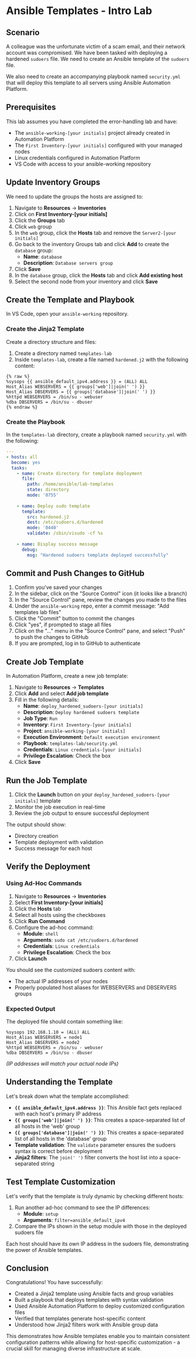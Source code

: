 # Ansible Templates - Intro Lab

## Scenario

A colleague was the unfortunate victim of a scam email, and their network account was compromised. We have been tasked with deploying a hardened `sudoers` file. We need to create an Ansible template of the `sudoers` file.

We also need to create an accompanying playbook named `security.yml` that will deploy this template to all servers using Ansible Automation Platform.

## Prerequisites

This lab assumes you have completed the error-handling lab and have:
- The `ansible-working-[your initials]` project already created in Automation Platform
- The `First Inventory-[your initials]` configured with your managed nodes
- Linux credentials configured in Automation Platform
- VS Code with access to your ansible-working repository

## Update Inventory Groups

We need to update the groups the hosts are assigned to:

1. Navigate to **Resources** → **Inventories**
2. Click on **First Inventory-[your initials]**
3. Click the **Groups** tab
4. Click `web` group
6. In the `web` group, click the **Hosts** tab and remove the `Server2-[your initials]`
7. Go back to the inventory Groups tab and click **Add** to create the `database` group:
   * **Name**: `database`
   * **Description**: `Database servers group`
8. Click **Save**
9. In the `database` group, click the **Hosts** tab and click **Add existing host**
10. Select the second node from your inventory and click **Save**

## Create the Template and Playbook

In VS Code, open your `ansible-working` repository.

### Create the Jinja2 Template

Create a directory structure and files:

1. Create a directory named `templates-lab`
2. Inside `templates-lab`, create a file named `hardened.j2` with the following content:

```jinja2
{% raw %}
%sysops {{ ansible_default_ipv4.address }} = (ALL) ALL
Host_Alias WEBSERVERS = {{ groups['web']|join(' ') }}
Host_Alias DBSERVERS = {{ groups['database']|join(' ') }}
%httpd WEBSERVERS = /bin/su - webuser
%dba DBSERVERS = /bin/su - dbuser
{% endraw %}
```

### Create the Playbook

In the `templates-lab` directory, create a playbook named `security.yml` with the following:

```yaml
---
- hosts: all
  become: yes
  tasks:
    - name: Create directory for template deployment
      file:
        path: /home/ansible/lab-templates
        state: directory
        mode: '0755'
    
    - name: Deploy sudo template
      template:
        src: hardened.j2
        dest: /etc/sudoers.d/hardened
        mode: '0440'
        validate: /sbin/visudo -cf %s
    
    - name: Display success message
      debug:
        msg: "Hardened sudoers template deployed successfully"
```

## Commit and Push Changes to GitHub

1. Confirm you've saved your changes
2. In the sidebar, click on the "Source Control" icon (it looks like a branch)
3. In the "Source Control" pane, review the changes you made to the files
4. Under the `ansible-working` repo, enter a commit message: "Add templates lab files"
5. Click the "Commit" button to commit the changes
6. Click "yes", if prompted to stage all files
7. Click on the "…" menu in the "Source Control" pane, and select "Push" to push the changes to GitHub
8. If you are prompted, log in to GitHub to authenticate

## Create Job Template

In Automation Platform, create a new job template:

1. Navigate to **Resources** → **Templates**
2. Click **Add** and select **Add job template**
3. Fill in the following details:
   * **Name**: `deploy_hardened_sudoers-[your initials]`
   * **Description**: `Deploy hardened sudoers template`
   * **Job Type**: `Run`
   * **Inventory**: `First Inventory-[your initials]`
   * **Project**: `ansible-working-[your initials]`
   * **Execution Environment**: `Default execution environment`
   * **Playbook**: `templates-lab/security.yml`
   * **Credentials**: `Linux credentials-[your initials]`
   * **Privilege Escalation**: Check the box
4. Click **Save**

## Run the Job Template

1. Click the **Launch** button on your `deploy_hardened_sudoers-[your initials]` template
2. Monitor the job execution in real-time
3. Review the job output to ensure successful deployment

The output should show:
- Directory creation
- Template deployment with validation
- Success message for each host

## Verify the Deployment

### Using Ad-Hoc Commands

1. Navigate to **Resources** → **Inventories**
2. Select **First Inventory-[your initials]**
3. Click the **Hosts** tab
4. Select all hosts using the checkboxes
5. Click **Run Command**
6. Configure the ad-hoc command:
   * **Module**: `shell`
   * **Arguments**: `sudo cat /etc/sudoers.d/hardened`
   * **Credentials**: `Linux credentials`
   * **Privilege Escalation**: Check the box
7. Click **Launch**

You should see the customized sudoers content with:
- The actual IP addresses of your nodes
- Properly populated host aliases for WEBSERVERS and DBSERVERS groups

### Expected Output

The deployed file should contain something like:
```
%sysops 192.168.1.10 = (ALL) ALL
Host_Alias WEBSERVERS = node1
Host_Alias DBSERVERS = node2
%httpd WEBSERVERS = /bin/su - webuser
%dba DBSERVERS = /bin/su - dbuser
```

*(IP addresses will match your actual node IPs)*

## Understanding the Template

Let's break down what the template accomplished:

- **`{{ ansible_default_ipv4.address }}`**: This Ansible fact gets replaced with each host's primary IP address
- **`{{ groups['web']|join(' ') }}`**: This creates a space-separated list of all hosts in the 'web' group
- **`{{ groups['database']|join(' ') }}`**: This creates a space-separated list of all hosts in the 'database' group
- **Template validation**: The `validate` parameter ensures the sudoers syntax is correct before deployment
- **Jinja2 filters**: The `join(' ')` filter converts the host list into a space-separated string

## Test Template Customization

Let's verify that the template is truly dynamic by checking different hosts:

1. Run another ad-hoc command to see the IP differences:
   * **Module**: `setup`
   * **Arguments**: `filter=ansible_default_ipv4`
2. Compare the IPs shown in the setup module with those in the deployed sudoers file

Each host should have its own IP address in the sudoers file, demonstrating the power of Ansible templates.

## Conclusion

Congratulations! You have successfully:
- Created a Jinja2 template using Ansible facts and group variables
- Built a playbook that deploys templates with syntax validation
- Used Ansible Automation Platform to deploy customized configuration files
- Verified that templates generate host-specific content
- Understood how Jinja2 filters work with Ansible group data

This demonstrates how Ansible templates enable you to maintain consistent configuration patterns while allowing for host-specific customization - a crucial skill for managing diverse infrastructure at scale.
